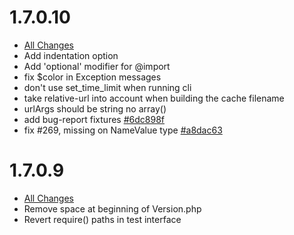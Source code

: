 

# 1.7.0.10

 - [All Changes](https://github.com/oyejorge/less.php/compare/v1.7.0.9...v1.7.0.10)
 - Add indentation option
 - Add 'optional' modifier for @import
 - fix $color in Exception messages
 - don't use set_time_limit when running cli
 - take relative-url into account when building the cache filename
 - urlArgs should be string no array()
 - add bug-report fixtures [#6dc898f](https://github.com/oyejorge/less.php/commit/6dc898f5d75b447464906bdf19d79c2e19d95e33)
 - fix #269, missing on NameValue type [#a8dac63](https://github.com/oyejorge/less.php/commit/a8dac63d93fb941c54fb78b12588abf635747c1b)

# 1.7.0.9

 - [All Changes](https://github.com/oyejorge/less.php/compare/v1.7.0.8...v1.7.0.9)
 - Remove space at beginning of Version.php
 - Revert require() paths in test interface
